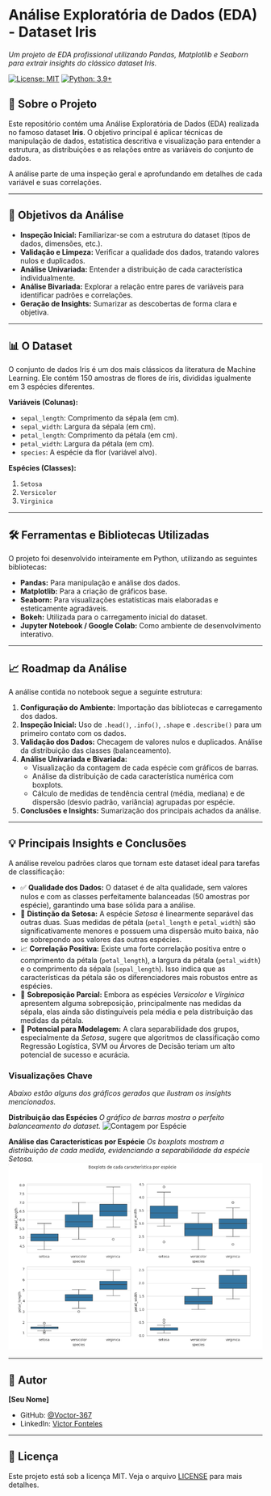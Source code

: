 # Análise Exploratória de Dados (EDA) - Dataset Iris
*Um projeto de EDA profissional utilizando Pandas, Matplotlib e Seaborn para extrair insights do clássico dataset Iris.*

[![License: MIT](https://img.shields.io/badge/License-MIT-yellow.svg)](https://opensource.org/licenses/MIT)
[![Python: 3.9+](https://img.shields.io/badge/Python-3.9+-blue.svg)](https://www.python.org/downloads/)

## 📖 Sobre o Projeto
Este repositório contém uma Análise Exploratória de Dados (EDA) realizada no famoso dataset **Iris**. O objetivo principal é aplicar técnicas de manipulação de dados, estatística descritiva e visualização para entender a estrutura, as distribuições e as relações entre as variáveis do conjunto de dados.

A análise parte de uma inspeção geral e aprofundando em detalhes de cada variável e suas correlações.

---

## 🎯 Objetivos da Análise
- **Inspeção Inicial:** Familiarizar-se com a estrutura do dataset (tipos de dados, dimensões, etc.).
- **Validação e Limpeza:** Verificar a qualidade dos dados, tratando valores nulos e duplicados.
- **Análise Univariada:** Entender a distribuição de cada característica individualmente.
- **Análise Bivariada:** Explorar a relação entre pares de variáveis para identificar padrões e correlações.
- **Geração de Insights:** Sumarizar as descobertas de forma clara e objetiva.

---

## 📊 O Dataset
O conjunto de dados Iris é um dos mais clássicos da literatura de Machine Learning. Ele contém 150 amostras de flores de íris, divididas igualmente em 3 espécies diferentes.

**Variáveis (Colunas):**
- `sepal_length`: Comprimento da sépala (em cm).
- `sepal_width`: Largura da sépala (em cm).
- `petal_length`: Comprimento da pétala (em cm).
- `petal_width`: Largura da pétala (em cm).
- `species`: A espécie da flor (variável alvo).

**Espécies (Classes):**
1.  `Setosa`
2.  `Versicolor`
3.  `Virginica`

---

## 🛠️ Ferramentas e Bibliotecas Utilizadas
O projeto foi desenvolvido inteiramente em Python, utilizando as seguintes bibliotecas:
- **Pandas:** Para manipulação e análise dos dados.
- **Matplotlib:** Para a criação de gráficos base.
- **Seaborn:** Para visualizações estatísticas mais elaboradas e esteticamente agradáveis.
- **Bokeh:** Utilizada para o carregamento inicial do dataset.
- **Jupyter Notebook / Google Colab:** Como ambiente de desenvolvimento interativo.

---

## 📈 Roadmap da Análise
A análise contida no notebook segue a seguinte estrutura:

1.  **Configuração do Ambiente:** Importação das bibliotecas e carregamento dos dados.
2.  **Inspeção Inicial:** Uso de `.head()`, `.info()`, `.shape` e `.describe()` para um primeiro contato com os dados.
3.  **Validação dos Dados:** Checagem de valores nulos e duplicados. Análise da distribuição das classes (balanceamento).
4.  **Análise Univariada e Bivariada:**
    -   Visualização da contagem de cada espécie com gráficos de barras.
    -   Análise da distribuição de cada característica numérica com boxplots.
    -   Cálculo de medidas de tendência central (média, mediana) e de dispersão (desvio padrão, variância) agrupadas por espécie.
5.  **Conclusões e Insights:** Sumarização dos principais achados da análise.

---

## 💡 Principais Insights e Conclusões

A análise revelou padrões claros que tornam este dataset ideal para tarefas de classificação:

-   ✅ **Qualidade dos Dados:** O dataset é de alta qualidade, sem valores nulos e com as classes perfeitamente balanceadas (50 amostras por espécie), garantindo uma base sólida para a análise.
-   🌸 **Distinção da Setosa:** A espécie *Setosa* é linearmente separável das outras duas. Suas medidas de pétala (`petal_length` e `petal_width`) são significativamente menores e possuem uma dispersão muito baixa, não se sobrepondo aos valores das outras espécies.
-   📈 **Correlação Positiva:** Existe uma forte correlação positiva entre o comprimento da pétala (`petal_length`), a largura da pétala (`petal_width`) e o comprimento da sépala (`sepal_length`). Isso indica que as características da pétala são os diferenciadores mais robustos entre as espécies.
-   🔬 **Sobreposição Parcial:** Embora as espécies *Versicolor* e *Virginica* apresentem alguma sobreposição, principalmente nas medidas da sépala, elas ainda são distinguíveis pela média e pela distribuição das medidas da pétala.
-   🎯 **Potencial para Modelagem:** A clara separabilidade dos grupos, especialmente da *Setosa*, sugere que algoritmos de classificação como Regressão Logística, SVM ou Árvores de Decisão teriam um alto potencial de sucesso e acurácia.

### Visualizações Chave

*Abaixo estão alguns dos gráficos gerados que ilustram os insights mencionados.*

**Distribuição das Espécies**
*O gráfico de barras mostra o perfeito balanceamento do dataset.*
![Contagem por Espécie](assets/countplot.PNG)

**Análise das Características por Espécie**
*Os boxplots mostram a distribuição de cada medida, evidenciando a separabilidade da espécie Setosa.*
![Boxplots por Característica](assets/boxplots.PNG)

---

## 👤 Autor
**[Seu Nome]**
- GitHub: [@Voctor-367](https://github.com/Voctor-367)
- LinkedIn: [Victor Fonteles](https://www.linkedin.com/in/victorfonteles)

---

## 📜 Licença
Este projeto está sob a licença MIT. Veja o arquivo [LICENSE](LICENSE) para mais detalhes.
